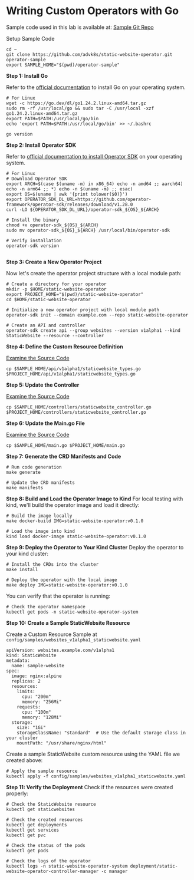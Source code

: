 # Writing Custom Operators with Go

Sample code used in this lab is available at: [Sample Git Repo](https://github.com/advk8s/static-website-operator)

Setup Sample Code 


```
cd ~
git clone https://github.com/advk8s/static-website-operator.git operator-sample
export SAMPLE_HOME="$(pwd)/operator-sample"

```

**Step 1: Install Go**

Refer to the [official documentation](https://go.dev/doc/install) to install Go on your operating system.


```
# For Linux 
wget -c https://go.dev/dl/go1.24.2.linux-amd64.tar.gz
sudo rm -rf /usr/local/go && sudo tar -C /usr/local -xzf go1.24.2.linux-amd64.tar.gz 
export PATH=$PATH:/usr/local/go/bin 
echo 'export PATH=$PATH:/usr/local/go/bin' >> ~/.bashrc

go version 
```


**Step 2: Install Operator SDK**

Refer to [official documentation to install Operator SDK](https://sdk.operatorframework.io/docs/installation/) on your operating system.

```
# For Linux 
# Download Operator SDK
export ARCH=$(case $(uname -m) in x86_64) echo -n amd64 ;; aarch64) echo -n arm64 ;; *) echo -n $(uname -m) ;; esac)
export OS=$(uname | awk '{print tolower($0)}')
export OPERATOR_SDK_DL_URL=https://github.com/operator-framework/operator-sdk/releases/download/v1.28.0
curl -LO ${OPERATOR_SDK_DL_URL}/operator-sdk_${OS}_${ARCH}

# Install the binary
chmod +x operator-sdk_${OS}_${ARCH}
sudo mv operator-sdk_${OS}_${ARCH} /usr/local/bin/operator-sdk

# Verify installation
operator-sdk version


```

**Step 3: Create a New Operator Project**

Now let's create the operator project structure with a local module path:

```
# Create a directory for your operator
mkdir -p $HOME/static-website-operator
export PROJECT_HOME="$(pwd)/static-website-operator"
cd $HOME/static-website-operator

# Initialize a new operator project with local module path
operator-sdk init --domain example.com --repo static-website-operator

# Create an API and controller
operator-sdk create api --group websites --version v1alpha1 --kind StaticWebsite --resource --controller
```


**Step 4: Define the Custom Resource Definition**

[Examine the Source Code](https://github.com/advk8s/static-website-operator/blob/main/api/v1alpha1/staticwebsite_types.go)

```
cp $SAMPLE_HOME/api/v1alpha1/staticwebsite_types.go $PROJECT_HOME/api/v1alpha1/staticwebsite_types.go
```


**Step 5: Update the Controller**


[Examine the Source Code](https://github.com/advk8s/static-website-operator/blob/main/controllers/staticwebsite_controller.go)

```
cp $SAMPLE_HOME/controllers/staticwebsite_controller.go $PROJECT_HOME/controllers/staticwebsite_controller.go
```


**Step 6: Update the Main.go File**

[Examine the Source Code](https://github.com/advk8s/static-website-operator/blob/main/main.go)

```
cp $SAMPLE_HOME/main.go $PROJECT_HOME/main.go
```


**Step 7: Generate the CRD Manifests and Code**

```
# Run code generation
make generate

# Update the CRD manifests
make manifests
```

**Step 8: Build and Load the Operator Image to Kind**
For local testing with kind, we'll build the operator image and load it directly:

```
# Build the image locally
make docker-build IMG=static-website-operator:v0.1.0

# Load the image into kind
kind load docker-image static-website-operator:v0.1.0
```

**Step 9: Deploy the Operator to Your Kind Cluster**
Deploy the operator to your kind cluster:

```
# Install the CRDs into the cluster
make install

# Deploy the operator with the local image
make deploy IMG=static-website-operator:v0.1.0
```

You can verify that the operator is running:

```
# Check the operator namespace
kubectl get pods -n static-website-operator-system
```

**Step 10: Create a Sample StaticWebsite Resource**

Create a Custom Resource Sample at `config/samples/websites_v1alpha1_staticwebsite.yaml
`
```
apiVersion: websites.example.com/v1alpha1
kind: StaticWebsite
metadata:
  name: sample-website
spec:
  image: nginx:alpine
  replicas: 2
  resources:
    limits:
      cpu: "200m"
      memory: "256Mi"
    requests:
      cpu: "100m"
      memory: "128Mi"
  storage:
    size: "1Gi"
    storageClassName: "standard"  # Use the default storage class in your cluster
    mountPath: "/usr/share/nginx/html"
```


Create a sample StaticWebsite custom resource using the YAML file we created above:

```
# Apply the sample resource
kubectl apply -f config/samples/websites_v1alpha1_staticwebsite.yaml
```

**Step 11: Verify the Deployment**
Check if the resources were created properly:

```
# Check the StaticWebsite resource
kubectl get staticwebsites

# Check the created resources
kubectl get deployments
kubectl get services
kubectl get pvc

# Check the status of the pods
kubectl get pods

# Check the logs of the operator
kubectl logs -n static-website-operator-system deployment/static-website-operator-controller-manager -c manager
```





